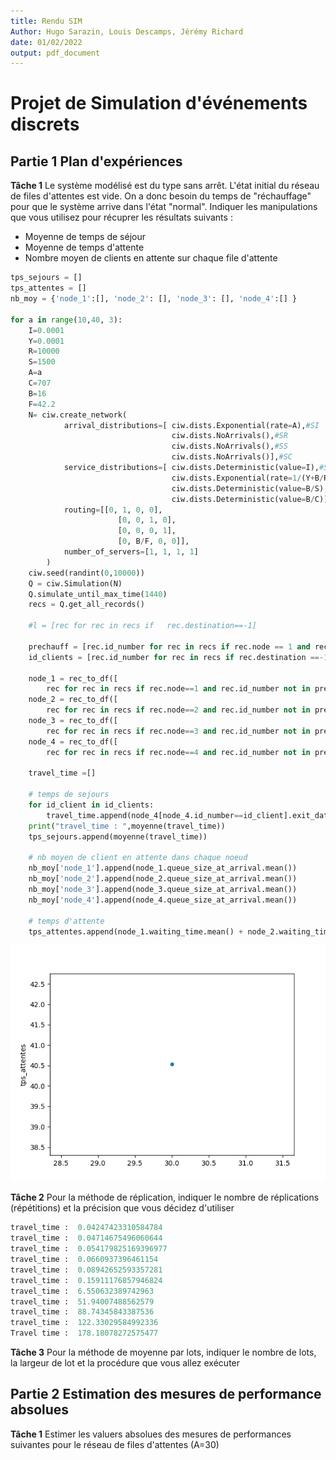 ```yaml
---
title: Rendu SIM
Author: Hugo Sarazin, Louis Descamps, Jérémy Richard
date: 01/02/2022
output: pdf_document
---
```


# Projet de Simulation d'événements discrets

## __Partie 1__ Plan d'expériences

__Tâche 1__ Le système modélisé est du type sans arrêt. L'état initial du réseau de files d'attentes est vide. On a donc besoin du temps de "réchauffage" pour que le système arrive dans l'état "normal". Indiquer les manipulations que vous utilisez pour récuprer les résultats suivants :
* Moyenne de temps de séjour
* Moyenne de temps d'attente
* Nombre moyen de clients en attente sur chaque file d'attente

```py
tps_sejours = []
tps_attentes = []
nb_moy = {'node_1':[], 'node_2': [], 'node_3': [], 'node_4':[] }

for a in range(10,40, 3):
    I=0.0001 
    Y=0.0001
    R=10000 
    S=1500 
    A=a 
    C=707 
    B=16 
    F=42.2 
    N= ciw.create_network(
            arrival_distributions=[ ciw.dists.Exponential(rate=A),#SI 
                                    ciw.dists.NoArrivals(),#SR   
                                    ciw.dists.NoArrivals(),#SS 
                                    ciw.dists.NoArrivals()],#SC 
            service_distributions=[ ciw.dists.Deterministic(value=I),#SI 
                                    ciw.dists.Exponential(rate=1/(Y+B/R)),#SR 
                                    ciw.dists.Deterministic(value=B/S),#SS 
                                    ciw.dists.Deterministic(value=B/C)],#SC 
            routing=[[0, 1, 0, 0], 
                        [0, 0, 1, 0], 
                        [0, 0, 0, 1], 
                        [0, B/F, 0, 0]], 
            number_of_servers=[1, 1, 1, 1] 
        ) 
    ciw.seed(randint(0,10000))
    Q = ciw.Simulation(N)
    Q.simulate_until_max_time(1440)
    recs = Q.get_all_records()

    #l = [rec for rec in recs if   rec.destination==-1]

    prechauff = [rec.id_number for rec in recs if rec.node == 1 and rec.arrival_date <= PRECHAUFFAGE_TIME]
    id_clients = [rec.id_number for rec in recs if rec.destination ==-1 and rec.id_number not in prechauff]

    node_1 = rec_to_df([
        rec for rec in recs if rec.node==1 and rec.id_number not in prechauff])
    node_2 = rec_to_df([
        rec for rec in recs if rec.node==2 and rec.id_number not in prechauff])
    node_3 = rec_to_df([
        rec for rec in recs if rec.node==3 and rec.id_number not in prechauff])
    node_4 = rec_to_df([
        rec for rec in recs if rec.node==4 and rec.id_number not in prechauff])

    travel_time =[]

    # temps de sejours
    for id_client in id_clients:
        travel_time.append(node_4[node_4.id_number==id_client].exit_date.iloc[0] - node_1[node_1.id_number==id_client].arrival_date.iloc[0])
    print("travel_time : ",moyenne(travel_time))
    tps_sejours.append(moyenne(travel_time))

    # nb moyen de client en attente dans chaque noeud
    nb_moy['node_1'].append(node_1.queue_size_at_arrival.mean())
    nb_moy['node_2'].append(node_2.queue_size_at_arrival.mean())
    nb_moy['node_3'].append(node_3.queue_size_at_arrival.mean())
    nb_moy['node_4'].append(node_4.queue_size_at_arrival.mean())

    # temps d'attente
    tps_attentes.append(node_1.waiting_time.mean() + node_2.waiting_time.mean() + node_3.waiting_time.mean() + node_4.waiting_time.mean())
```

<img src="tps_attentes_P2.png"/>

__Tâche 2__ Pour la méthode de réplication, indiquer le nombre de réplications (répétitions) et la précision que vous décidez d'utiliser

```py
travel_time :  0.04247423310584784
travel_time :  0.04714675496060644
travel_time :  0.054179825169396977
travel_time :  0.0660937396461154
travel_time :  0.08942652593357281
travel_time :  0.15911176857946824
travel_time :  6.550632389742963
travel_time :  51.94007488562579
travel_time :  88.74345843387536
travel_time :  122.33029584992336
Travel time :  178.18078272575477 
```

__Tâche 3__ Pour la méthode de moyenne par lots, indiquer le nombre de lots, la largeur de lot et la procédure que vous allez exécuter

## __Partie 2__ Estimation des mesures de performance absolues

__Tâche 1__ Estimer les valuers absolues des mesures de performances suivantes pour le réseau de files d'attentes (A=30)

